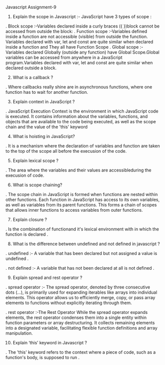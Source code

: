    Javascript Assignment-9

1. Explain the scope in Javascript  :- JavaScript have 3 types of scope :

 . Block scope :-Variables declared inside a curly braces ({ })block cannot be accessed from outside the block:
 . Function scope :-Variables defined inside a function are not accessible (visible) from outside the function.
   Variables declared with var, let and const are quite similar when declared inside a function and They all have Function Scope
 . Global scope :- Variables declared Globally (outside any function) have Global Scope.Global variables can be accessed from anywhere in     a    JavaScript program.Variables declared with var, let and const are quite similar when declared outside a block.

2. What is a callback ?

  .  Where callbacks really shine are in asynchronous functions, where one function has to wait for another function.

3. Explain context in JavaScript ?

  .  JavaScript Execution Context is the environment in which JavaScript code is executed. It contains information about the variables, functions,  and objects that are available to the code being executed, as well as the scope chain and the value of the 'this' keyword

4. What is hoisting in JavaScript?

  .  It is a mechanism where the declaration of variables and function are taken to the top of the scope all before the execusion of the code.

5. Explain lexical scope ?

  .  The area where the variables and their values are accessibleduring the execusion of code.

6. What is scope chaining?

  .  The scope chain in JavaScript is formed when functions are nested within other functions. Each function in JavaScript has access to its own variables, as well as variables from its parent functions. This forms a chain of scopes that allows inner functions to access variables from outer functions.

7. Explain closure ?

  .  Is the combination of functionand it's lexical environment with in which the function is declared .

8. What is the difference between undefined and not defined in javascript ?

  .  undefined :-  A variable that has been declared but not assigned a value is undefined .

  .  not defined :- A variable that has not been declared at all is not defined .

9. Explain spread and rest operator ? 

  .  spread operator :-   The spread operator, denoted by three consecutive dots (...), is primarily used for expanding iterables like arrays into individual elements. This operator allows us to efficiently merge, copy, or pass array elements to functions without explicitly iterating through them.
  
  .   rest operator :-The Rest Operator
While the spread operator expands elements, the rest operator condenses them into a single entity within function parameters or array destructuring. It collects remaining elements into a designated variable, facilitating flexible function definitions and array manipulation.

10. Explain ‘this’ keyword in Javascript ? 

  .  The 'this' keyword refers to the context where a piece of code, such as a function's body, is supposed to run .

 
